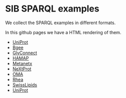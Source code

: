 # SIB SPARQL examples

We collect the SPARQL examples in different formats.

In this github pages we have a HTML rendering of them.

 * [UniProt](./examples/uniprot/) 
 * [Bgee](./examples/bgee/)
 * [GlyConnect](./examples/glyconnect/)
 * [HAMAP](./examples/hamap/)
 * [Metanetx](./examples/metanetx/)
 * [NeXtProt](./examples/nextprot/)
 * [OMA](./examples/oma/)
 * [Rhea](./examples/rhea)
 * [SwissLipids](./examples/swisslipids)
 * [UniProt](./examples/uniprot/) 
